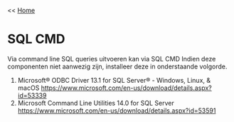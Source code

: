 << [Home](https://codewithedwin.github.io/EdwinsDocumentation/)


# SQL CMD
Via command line SQL queries uitvoeren kan via SQL CMD
Indien deze componenten niet aanwezig zijn, installeer deze in onderstaande volgorde.
1) Microsoft® ODBC Driver 13.1 for SQL Server® - Windows, Linux, & macOS
https://www.microsoft.com/en-us/download/details.aspx?id=53339
2) Microsoft Command Line Utilities 14.0 for SQL Server
https://www.microsoft.com/en-us/download/details.aspx?id=53591
